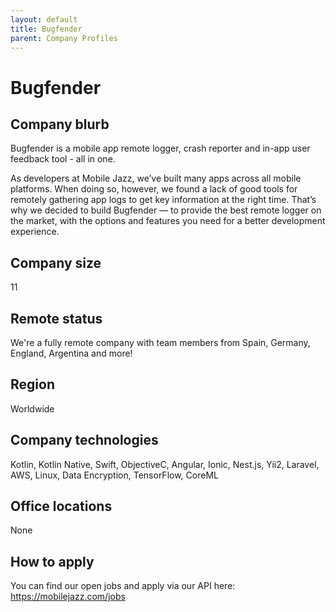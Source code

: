```yaml
---
layout: default
title: Bugfender
parent: Company Profiles
---
```


# Bugfender

## Company blurb

Bugfender is a mobile app remote logger, crash reporter and in-app user feedback tool - all in one.

As developers at Mobile Jazz, we’ve built many apps across all mobile platforms. When doing so, however, we found a lack of good tools for remotely gathering app logs to get key information at the right time. That’s why we decided to build Bugfender — to provide the best remote logger on the market, with the options and features you need for a better development experience.

## Company size

11

## Remote status

We're a fully remote company with team members from Spain, Germany, England, Argentina and more!

## Region

Worldwide

## Company technologies

Kotlin, Kotlin Native, Swift, ObjectiveC, Angular, Ionic, Nest.js, Yii2, Laravel, AWS, Linux, Data Encryption, TensorFlow, CoreML

## Office locations

None

## How to apply

You can find our open jobs and apply via our API here: https://mobilejazz.com/jobs
